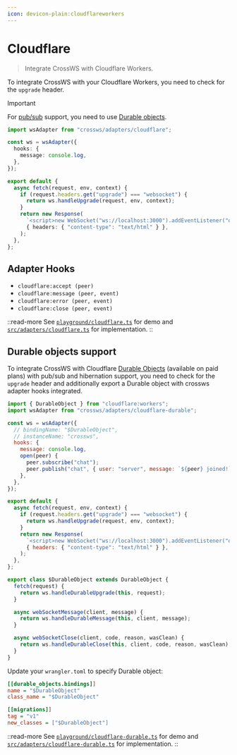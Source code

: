 ```yaml
---
icon: devicon-plain:cloudflareworkers
---
```


# Cloudflare

> Integrate CrossWS with Cloudflare Workers.

To integrate CrossWS with your Cloudflare Workers, you need to check for the `upgrade` header.

> [!IMPORTANT]
> For [pub/sub](/guide/pubsub) support, you need to use [Durable objects](#durable-objects-support).

```ts
import wsAdapter from "crossws/adapters/cloudflare";

const ws = wsAdapter({
  hooks: {
    message: console.log,
  },
});

export default {
  async fetch(request, env, context) {
    if (request.headers.get("upgrade") === "websocket") {
      return ws.handleUpgrade(request, env, context);
    }
    return new Response(
      `<script>new WebSocket("ws://localhost:3000").addEventListener("open", (e) => e.target.send("Hello from client!"));</script>`,
      { headers: { "content-type": "text/html" } },
    );
  },
};
```

## Adapter Hooks

- `cloudflare:accept (peer)`
- `cloudflare:message (peer, event)`
- `cloudflare:error (peer, event)`
- `cloudflare:close (peer, event)`

::read-more
See [`playground/cloudflare.ts`](https://github.com/unjs/crossws/tree/main/playground/cloudflare.ts) for demo and [`src/adapters/cloudflare.ts`](https://github.com/unjs/crossws/tree/main/src/adapters/cloudflare.ts) for implementation.
::

## Durable objects support

To integrate CrossWS with Cloudflare [Durable Objects](https://developers.cloudflare.com/durable-objects/api/websockets/) (available on paid plans) with pub/sub and hibernation support, you need to check for the `upgrade` header and additionally export a Durable object with crossws adapter hooks integrated.

```js
import { DurableObject } from "cloudflare:workers";
import wsAdapter from "crossws/adapters/cloudflare-durable";

const ws = wsAdapter({
  // bindingName: "$DurableObject",
  // instanceName: "crossws",
  hooks: {
    message: console.log,
    open(peer) {
      peer.subscribe("chat");
      peer.publish("chat", { user: "server", message: `${peer} joined!` });
    },
  },
});

export default {
  async fetch(request, env, context) {
    if (request.headers.get("upgrade") === "websocket") {
      return ws.handleUpgrade(request, env, context);
    }
    return new Response(
      `<script>new WebSocket("ws://localhost:3000").addEventListener("open", (e) => e.target.send("Hello from client!"));</script>`,
      { headers: { "content-type": "text/html" } },
    );
  },
};

export class $DurableObject extends DurableObject {
  fetch(request) {
    return ws.handleDurableUpgrade(this, request);
  }

  async webSocketMessage(client, message) {
    return ws.handleDurableMessage(this, client, message);
  }

  async webSocketClose(client, code, reason, wasClean) {
    return ws.handleDurableClose(this, client, code, reason, wasClean);
  }
}
```

Update your `wrangler.toml` to specify Durable object:

```ini
[[durable_objects.bindings]]
name = "$DurableObject"
class_name = "$DurableObject"

[[migrations]]
tag = "v1"
new_classes = ["$DurableObject"]
```

::read-more
See [`playground/cloudflare-durable.ts`](https://github.com/unjs/crossws/tree/main/playground/cloudflare-durable.ts) for demo and [`src/adapters/cloudflare-durable.ts`](https://github.com/unjs/crossws/tree/main/src/adapters/cloudflare-durable.ts) for implementation.
::
